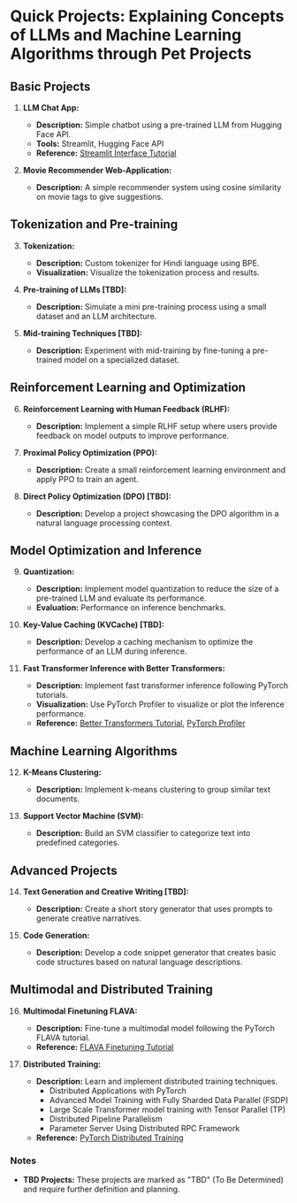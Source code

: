 # Quick Projects: Explaining Concepts of LLMs and Machine Learning Algorithms through Pet Projects

## Basic Projects

1. **LLM Chat App:**
   - **Description:** Simple chatbot using a pre-trained LLM from Hugging Face API.
   - **Tools:** Streamlit, Hugging Face API
   - **Reference:** [Streamlit Interface Tutorial](https://docs.streamlit.io/develop/tutorials/llms/llm-quickstart)

2. **Movie Recommender Web-Application:**
   - **Description:** A simple recommender system using cosine similarity on movie tags to give suggestions.

## Tokenization and Pre-training

3. **Tokenization:**
   - **Description:** Custom tokenizer for Hindi language using BPE.
   - **Visualization:** Visualize the tokenization process and results.

4. **Pre-training of LLMs [TBD]:**
   - **Description:** Simulate a mini pre-training process using a small dataset and an LLM architecture.

5. **Mid-training Techniques [TBD]:**
   - **Description:** Experiment with mid-training by fine-tuning a pre-trained model on a specialized dataset.

## Reinforcement Learning and Optimization

6. **Reinforcement Learning with Human Feedback (RLHF):**
   - **Description:** Implement a simple RLHF setup where users provide feedback on model outputs to improve performance.

7. **Proximal Policy Optimization (PPO):**
   - **Description:** Create a small reinforcement learning environment and apply PPO to train an agent.

8. **Direct Policy Optimization (DPO) [TBD]:**
   - **Description:** Develop a project showcasing the DPO algorithm in a natural language processing context.
   
## Model Optimization and Inference

9. **Quantization:**
   - **Description:** Implement model quantization to reduce the size of a pre-trained LLM and evaluate its performance.
   - **Evaluation:** Performance on inference benchmarks.
   
10. **Key-Value Caching (KVCache) [TBD]:**
    - **Description:** Develop a caching mechanism to optimize the performance of an LLM during inference.
    
11. **Fast Transformer Inference with Better Transformers:**
    - **Description:** Implement fast transformer inference following PyTorch tutorials.
    - **Visualization:** Use PyTorch Profiler to visualize or plot the inference performance.
    - **Reference:** [Better Transformers Tutorial](https://pytorch.org/tutorials/beginner/bettertransformer_tutorial.html), [PyTorch Profiler](https://pytorch.org/tutorials/beginner/profiler.html)

## Machine Learning Algorithms

12. **K-Means Clustering:**
    - **Description:** Implement k-means clustering to group similar text documents.

13. **Support Vector Machine (SVM):**
    - **Description:** Build an SVM classifier to categorize text into predefined categories.

## Advanced Projects

14. **Text Generation and Creative Writing [TBD]:**
    - **Description:** Create a short story generator that uses prompts to generate creative narratives.

15. **Code Generation:**
    - **Description:** Develop a code snippet generator that creates basic code structures based on natural language descriptions.

## Multimodal and Distributed Training

16. **Multimodal Finetuning FLAVA:**
    - **Description:** Fine-tune a multimodal model following the PyTorch FLAVA tutorial.
    - **Reference:** [FLAVA Finetuning Tutorial](https://pytorch.org/tutorials/beginner/flava_finetuning_tutorial.html)

17. **Distributed Training:**
    - **Description:** Learn and implement distributed training techniques.
        - Distributed Applications with PyTorch
        - Advanced Model Training with Fully Sharded Data Parallel (FSDP)
        - Large Scale Transformer model training with Tensor Parallel (TP)
        - Distributed Pipeline Parallelism
        - Parameter Server Using Distributed RPC Framework
    - **Reference:** [PyTorch Distributed Training](https://pytorch.org/tutorials/distributed/home.html)

### Notes
- **TBD Projects:** These projects are marked as "TBD" (To Be Determined) and require further definition and planning.
